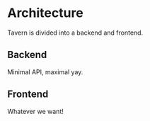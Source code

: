 # Architecture

Tavern is divided into a backend and frontend.

## Backend

Minimal API, maximal yay.

## Frontend

Whatever we want!
